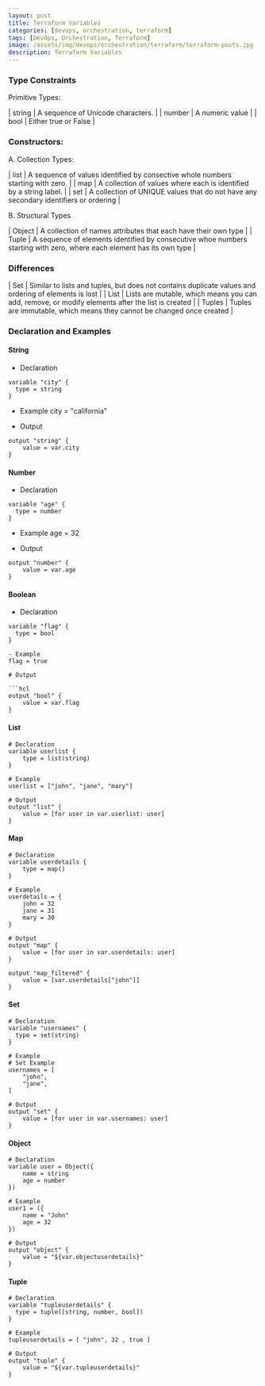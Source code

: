 ```yaml
---
layout: post
title: Terraform Variables
categories: [devops, orchestration, terraform]
tags: [DevOps, Orchestration, Terraform]
image: /assets/img/devops/orchestration/terraform/terraform-posts.jpg
description: Terraform Variables
---
```


### Type Constraints

Primitive Types:

| string | A sequence of Unicode characters. |
| number | A numeric value |
| bool | Either true or False |

### Constructors:

A. Collection Types:

| list | A sequence of values identified by consective whole numbers starting with zero. |
| map | A collection of values where each is identified by a string label. |
| set | A collection of UNIQUE values that do not have any secondary identifiers or ordering |

B. Structural Types

| Object | A collection of names attributes that each have their own type |
| Tuple | A sequence of elements identified by consecutive whoe numbers starting with zero, where each element has its own type |

### Differences

| Set | Similar to lists and tuples, but does not contains duplicate values and ordering of elements is lost |
| List | Lists are mutable, which means you can add, remove, or modify elements after the list is created |
| Tuples | Tuples are immutable, which means they cannot be changed once created |

### Declaration and Examples

#### String

- Declaration

```hcl
variable "city" {
  type = string
}
```

- Example
city = "california"

- Output

```hcl
output "string" {
    value = var.city
}
```

#### Number

- Declaration

```hcl
variable "age" {
  type = number
}
```

- Example
age = 32

- Output

```hcl
output "number" {
    value = var.age
}
```

#### Boolean

- Declaration

```hcl
variable "flag" {
  type = bool
}

- Example
flag = true

# Output

```hcl
output "bool" {
    value = var.flag
}
```

#### List

```hcl
# Declaration
variable userlist {
    type = list(string)
}

# Example
userlist = ["john", "jane", "mary"]

# Output
output "list" {
    value = [for user in var.userlist: user]
}
```

#### Map
```hcl
# Declaration
variable userdetails {
    type = map()
}

# Example
userdetails = {
    john = 32
    jane = 31
    mary = 30
}

# Output
output "map" {
    value = [for user in var.userdetails: user]
}

output "map_filtered" {
    value = [var.userdetails["john"]]
}
```

#### Set
```hcl
# Declaration
variable "usernames" {
  type = set(string)
}

# Example
# Set Example
usernames = [
    "john",
    "jane",
]

# Output
output "set" {
    value = [for user in var.usernames: user]
}
```

#### Object
```hcl
# Declaration
variable user = Object({
    name = string
    age = number
})

# Example
user1 = ({
    name = "John"
    age = 32
})

# Output
output "object" {
    value = "${var.objectuserdetails}"
}
```

#### Tuple
```hcl
# Declaration
variable "tupleuserdetails" {
  type = tuple([string, number, bool])
}

# Example
tupleuserdetails = [ "john", 32 , true ]

# Output
output "tuple" {
    value = "${var.tupleuserdetails}"
}
```
